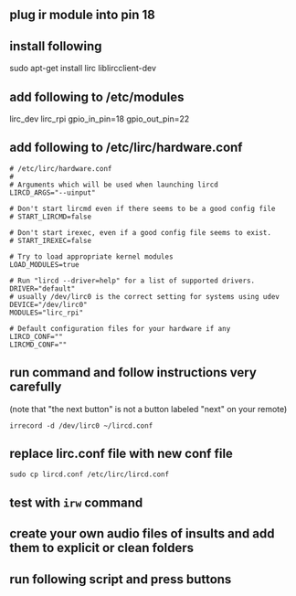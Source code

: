 ## plug ir module into pin 18

## install following
sudo apt-get install lirc liblircclient-dev

## add following to /etc/modules
lirc_dev
lirc_rpi gpio_in_pin=18 gpio_out_pin=22

## add following to /etc/lirc/hardware.conf

```vim
# /etc/lirc/hardware.conf
#
# Arguments which will be used when launching lircd
LIRCD_ARGS="--uinput"
 
# Don't start lircmd even if there seems to be a good config file
# START_LIRCMD=false
 
# Don't start irexec, even if a good config file seems to exist.
# START_IREXEC=false
 
# Try to load appropriate kernel modules
LOAD_MODULES=true
 
# Run "lircd --driver=help" for a list of supported drivers.
DRIVER="default"
# usually /dev/lirc0 is the correct setting for systems using udev
DEVICE="/dev/lirc0"
MODULES="lirc_rpi"
 
# Default configuration files for your hardware if any
LIRCD_CONF=""
LIRCMD_CONF=""
```

## run command and follow instructions very carefully
(note that "the next button" is not a button labeled "next" on your remote)

`irrecord -d /dev/lirc0 ~/lircd.conf`

## replace lirc.conf file with new conf file

`sudo cp lircd.conf /etc/lirc/lircd.conf`

## test with `irw` command

## create your own audio files of insults and add them to explicit or clean folders

## run following script and press buttons
